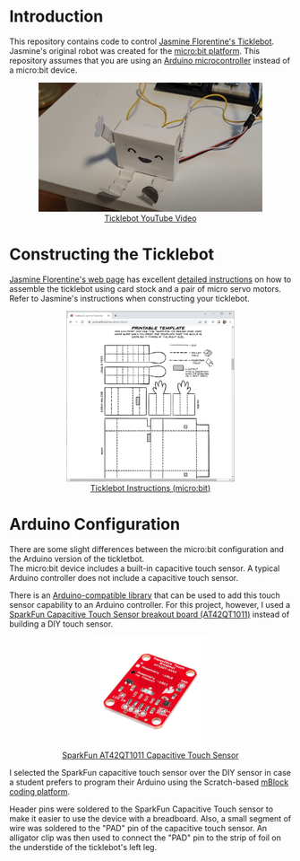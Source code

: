 # Introduction
This repository contains code to control [Jasmine Florentine's Ticklebot](https://www.jasmineflorentine.com/ticklebot).
Jasmine's original robot was created for the [micro:bit platform](https://microbit.org/).
This repository assumes that you are using an [Arduino microcontroller](https://www.arduino.cc/) instead of a micro:bit device.

<p align="center"><a href="https://youtu.be/_OVYMaKuV4k"><img src="images/arduino_ticklebot.jpg" width="400"><br>Ticklebot YouTube Video</a></p>

# Constructing the Ticklebot
[Jasmine Florentine's web page](https://www.jasmineflorentine.com/) has excellent [detailed instructions](https://www.jasmineflorentine.com/ticklebot) on how to assemble the ticklebot using card stock and a pair of micro servo motors.  Refer to Jasmine's instructions when constructing your ticklebot.

<p align="center"><a href="https://www.jasmineflorentine.com/ticklebot"><img src="images/jasmine_template.jpg" width="300"><br>Ticklebot Instructions (micro:bit)</a></p>

# Arduino Configuration
There are some slight differences between the micro:bit configuration and the Arduino version of the tickletbot.  
The micro:bit device includes a built-in capacitive touch sensor. A typical Arduino controller does not include
a capacitive touch sensor.

There is an [Arduino-compatible library](https://github.com/PaulStoffregen/CapacitiveSensor) that can be used to add this touch sensor capability to an Arduino controller.
For this project, however, I used a [SparkFun Capacitive Touch Sensor breakout board (AT42QT1011)](https://www.sparkfun.com/products/14520) instead of building a DIY touch sensor.  

<p align="center"><a href="https://www.sparkfun.com/products/14520"><img src="images/sparkfun_capacitive.jpg" width="200"><br>SparkFun AT42QT1011 Capacitive Touch Sensor</a></p>

I selected the SparkFun capacitive touch sensor over the DIY sensor in case a student prefers to program their Arduino using the Scratch-based [mBlock coding platform](https://mblock.makeblock.com/en-us/).

Header pins were soldered to the SparkFun Capacitive Touch sensor to make it easier to use the device with a breadboard.  Also, a small segment of wire was soldered to the "PAD" pin of the capacitive touch sensor.  An alligator clip was then used to connect the "PAD" pin to the strip of foil on the understide of the ticklebot's left leg.

